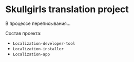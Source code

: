 # Skullgirls translation project

В процессе переписывания...



Состав проекта:

- `Localization-developer-tool`
- `Localization-installer`
- `Localization-app`
